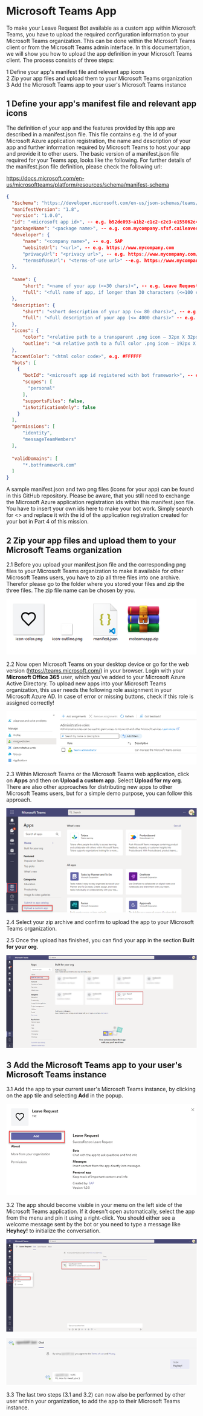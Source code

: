 # Microsoft Teams App

To make your Leave Request Bot available as a custom app within Microsoft Teams, you have to upload the required configuration information to your Microsoft Teams organization. This can be done within the Microsoft Teams client or from the Microsoft Teams admin interface. In this documentation, we will show you how to upload the app definition in your Microsoft Teams client. The process consists of three steps:

1 Define your app's manifest file and relevant app icons\
2 Zip your app files and upload them to your Microsoft Teams organization\
3 Add the Microsoft Teams app to your user's Microsoft Teams instance

## 1 Define your app's manifest file and relevant app icons

The definition of your app and the features provided by this app are described in a manifest.json file. This file contains e.g. the Id of your Microsoft Azure application registration, the name and description of your app and further information required by Microsoft Teams to host your app and provide it to other users. The basic version of a manifest.json file required for your Teams app, looks like the following. For further details of the manifest.json file definition, please check the following url: </br>

https://docs.microsoft.com/en-us/microsoftteams/platform/resources/schema/manifest-schema

```json
{
  "$schema": "https://developer.microsoft.com/en-us/json-schemas/teams/v1.8/MicrosoftTeams.schema.json",
  "manifestVersion": "1.8",
  "version": "1.0.0",
  "id": "<microsoft app id>", -- e.g. b52dc093-a1b2-c1c2-c2c3-e155062c4be9
  "packageName": "<package name>", -- e.g. com.mycompany.sfsf.caileaverequest
  "developer": {
      "name": "<company name>", -- e.g. SAP
      "websiteUrl": "<url>", -- e.g. https://www.mycompany.com
      "privacyUrl": "<privacy url>", -- e.g. https://www.mycompany.com/privacy
      "termsOfUseUrl": "<terms-of-use url>" --e.g. https://www.mycompany.com/terms
  },

  "name": {
      "short": "<name of your app (<=30 chars)>", -- e.g. Leave Request
      "full": "<full name of app, if longer than 30 characters (<=100 chars)>" -- e.g. SuccessFactors Leave Request
  },
  "description": {
      "short": "<short description of your app (<= 80 chars)>", -- e.g. Leave Request
      "full": "<full description of your app (<= 4000 chars)>" -- e.g. SuccessFactors Leave Request
  },
  "icons": {
      "color": "<relative path to a transparent .png icon — 32px X 32px>", -- e.g. icon-color.png
      "outline": "<A relative path to a full color .png icon — 192px X 192px>" -- e.g. icon-outline.png
  },
  "accentColor": "<html color code>", e.g. #FFFFFF
  "bots": [
    {
      "botId": "<microsoft app id registered with bot framework>", -- e.g. b52dc093-a1b2-c1c2-c2c3-e155062c4be9
      "scopes": [
        "personal"
      ],
      "supportsFiles": false,
      "isNotificationOnly": false
    }
  ],
  "permissions": [
      "identity",
      "messageTeamMembers"
  ],

  "validDomains": [
      "*.botframework.com"
  ]
}

```

A sample manifest.json and two png files (icons for your app) can be found in this GitHub repository. Please be aware, that you still need to exchange the Microsoft Azure application registration ids within this manifest.json file. You have to insert your own ids here to make your bot work. Simply search for <<MicrosoftAppId>> and replace it with the id of the application registration created for your bot in Part 4 of this mission. 


## 2 Zip your app files and upload them to your Microsoft Teams organization

2.1 Before you upload your manifest.json file and the corresponding png files to your Microsoft Teams organization to make it available for other Microsoft Teams users, you have to zip all three files into one archive. Therefor please go to the folder where you stored your files and zip the three files. The zip file name can be chosen by you. 

![TeamsApp](./images/teams010.png) 

2.2 Now open Microsoft Teams on your desktop device or go for the web version (https://teams.microsoft.com/) in your browser. Login with your **Microsoft Office 365** user, which you've added to your Microsoft Azure Active Directory. To upload new apps into your Microsoft Teams organization, this user needs the following role assignment in your Microsoft Azure AD. In case of error or missing buttons, check if this role is assigned correctly! 

![TeamsApp](./images/teams020.png) 

2.3 Within Microsoft Teams or the Microsoft Teams web application, click on **Apps** and then on **Upload a custom app**. Select **Upload for my org**. There are also other approaches for distributing new apps to other Microsoft Teams users, but for a simple demo purpose, you can follow this approach. 

![TeamsApp](./images/teams030.png) 

2.4 Select your zip archive and confirm to upload the app to your Microsoft Teams organization. 

2.5 Once the upload has finished, you can find your app in the section **Built for your org**. 

![TeamsApp](./images/teams040.png) 

## 3 Add the Microsoft Teams app to your user's Microsoft Teams instance

3.1 Add the app to your current user's Microsoft Teams instance, by clicking on the app tile and selecting **Add** in the popup. 

![TeamsApp](./images/teams050.png) 

3.2 The app should become visible in your menu on the left side of the Microsoft Teams application. If it doesn't open automatically, select the app from the menu and pin it using a right-click. You should either see a welcome message sent by the bot or you need to type a message like **Heyhey!** to initialize the conversation.

![TeamsApp](./images/teams060.png) 

![TeamsApp](./images/teams070.png) 

3.3 The last two steps (3.1 and 3.2) can now also be performed by other user within your organization, to add the app to their Microsoft Teams instance. 

